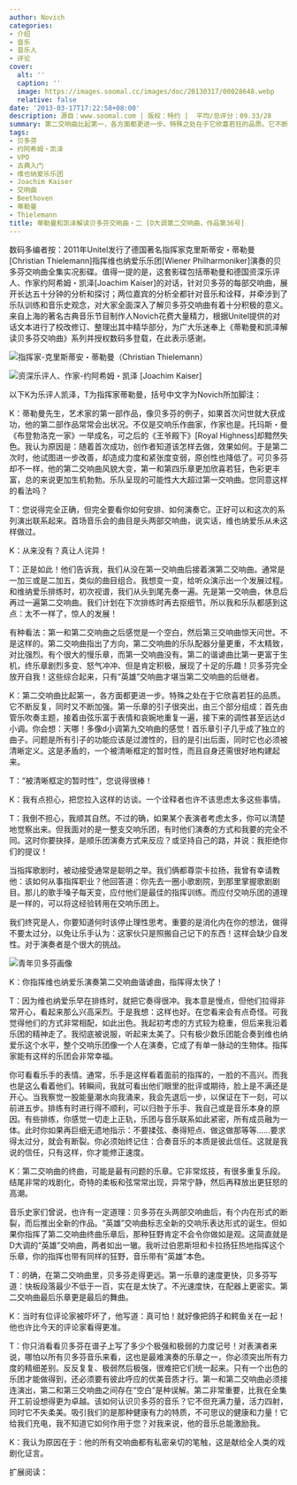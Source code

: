 ```yaml
---
author: Novich
categories:
- 介绍
- 音乐
- 音乐人
- 评论
cover:
  alt: ''
  caption: ''
  image: https://images.soomal.cc/images/doc/20130317/00028648.webp
  relative: false
date: '2013-03-17T17:22:58+08:00'
description: 源自：www.soomal.com | 版权：特约 |  平均/总评分：09.33/28
summary: 第二交响曲比起第一，各方面都更进一步。特殊之处在于它欣喜若狂的品质。它不断反复，同时又不断加强。第一乐章的引子很突出，由三个部分组成：首先由管乐吹奏主题，接着由弦乐富于表情和哀婉地重复一遍……
tags:
- 贝多芬
- 约阿希姆・凯泽
- VPO
- 古典入门
- 维也纳爱乐乐团
- Joachim Kaiser
- 交响曲
- Beethoven
- 蒂勒曼
- Thielemann
title: 蒂勒曼和凯泽解读贝多芬交响曲・二 [D大调第二交响曲，作品第36号]
---
```


数码多编者按：2011年Unitel发行了德国著名指挥家克里斯蒂安・蒂勒曼[Christian Thielemann]指挥维也纳爱乐乐团[Wiener Philharmoniker]演奏的贝多芬交响曲全集实况影碟。值得一提的是，这套影碟包括蒂勒曼和德国资深乐评人、作家约阿希姆・凯泽[Joachim Kaiser]的对话，针对贝多芬的每部交响曲，展开长达五十分钟的分析和探讨；两位嘉宾的分析全都针对音乐和诠释，并牵涉到了乐队训练和音乐史观念，对大家全面深入了解贝多芬交响曲有着十分积极的意义。来自上海的著名古典音乐节目制作人Novich花费大量精力，根据Unitel提供的对话文本进行了校改修订、整理出其中精华部分，为广大乐迷奉上《蒂勒曼和凯泽解读贝多芬交响曲》系列并授权数码多登载，在此表示感谢。



![指挥家-克里斯蒂安・蒂勒曼（Christian Thielemann）](https://images.soomal.cc/images/doc/20130311/00028419.webp)




![资深乐评人、作家-约阿希姆・凯泽 [Joachim Kaiser]](https://images.soomal.cc/images/doc/20130311/00028420.webp)





以下K为乐评人凯泽，T为指挥家蒂勒曼，括号中文字为Novich所加脚注：

K：蒂勒曼先生，艺术家的第一部作品，像贝多芬的例子，如果首次问世就大获成功，他的第二部作品常常会出状况。不仅是交响乐作曲家，作家也是。托玛斯・曼《布登勃洛克一家》一举成名，可之后的《王爷殿下》[Royal Highness]却黯然失色。我认为原因是：随着首次成功，创作者知道该怎样去做，效果如何。于是第二次时，他试图进一步改善，却造成力度和紧张度变弱，原创性也降低了。可贝多芬却不一样，他的第二交响曲风貌大变，第一和第四乐章更加欣喜若狂，色彩更丰富，总的来说更加生机勃勃。乐队呈现的可能性大大超过第一交响曲。您同意这样的看法吗？

T：您说得完全正确，但完全要看你如何安排、如何演奏它。正好可以和这次的系列演出联系起来。首场音乐会的曲目是头两部交响曲，说实话，维也纳爱乐从未这样做过。

K：从来没有？真让人诧异！

T：正是如此！他们告诉我，我们从没在第一交响曲后接着演第二交响曲。通常是一加三或是二加五，类似的曲目组合。我想变一变，给听众演示出一个发展过程。和维纳爱乐排练时，初次视谱，我们从头到尾先奏一遍。先是第一交响曲，休息后再过一遍第二交响曲。我们计划在下次排练时再去抠细节。所以我和乐队都感到这点：太不一样了，惊人的发展！

有种看法：第一和第二交响曲之后感觉是一个空白，然后第三交响曲惊天问世。不是这样的。第二交响曲指出了方向，第二交响曲的乐队配器分量更重，不太精致，对比强烈。有个很大的慢乐章，而第一交响曲没有。第二的谐谑曲比第一更富于生机，终乐章剧烈多变、怒气冲冲、但是肯定积极，展现了十足的乐趣！贝多芬完全放开自我！这些综合起来，只有“英雄”交响曲才堪当第二交响曲的后继者。

K：第二交响曲比起第一，各方面都更进一步。特殊之处在于它欣喜若狂的品质。它不断反复，同时又不断加强。第一乐章的引子很突出，由三个部分组成：首先由管乐吹奏主题，接着由弦乐富于表情和哀婉地重复一遍，接下来的调性甚至远达d小调。你会想：天哪！多像d小调第九交响曲的感觉！首乐章引子几乎成了独立的曲子。问题是所有引子的功能应该是过渡性的，目的是引出后面，同时它也必须被清晰定义。这是矛盾的，一个被清晰框定的暂时性，而且自身还需很好地构建起来。

T：“被清晰框定的暂时性”，您说得很棒！ 

K：我有点担心，把您拉入这样的访谈。一个诠释者也许不该思虑太多这些事情。

T：我倒不担心，我顺其自然。不过的确，如果某个表演者考虑太多，你可以清楚地觉察出来。但我面对的是一整支交响乐团，有时他们演奏的方式和我要的完全不同。这时你要抉择，是顺乐团演奏方式来反应？或坚持自己的路，并说：我拒绝你们的提议！

当指挥歌剧时，被动接受通常是聪明之举。我们俩都尊崇卡拉扬，我曾有幸请教他：该如何从事指挥职业？他回答道：你先去一圈小歌剧院，到那里掌握歌剧剧目。那儿的歌手嗓子每天变，应付他们是最佳的指挥训练。而应付交响乐团的道理是一样的，可以将这经验转用在交响乐团上。

我们终究是人，你要知道何时该停止理性思考。重要的是消化内在你的想法，做得不要太过分，以免让乐手认为：这家伙只是照搬自己记下的东西！这样会缺少自发性。对于演奏者是个很大的挑战。

![青年贝多芬画像](https://images.soomal.cc/images/doc/20130317/00028649.webp)





K：你指挥维也纳爱乐演奏第二交响曲谐谑曲，指挥得太快了！

T：因为维也纳爱乐早在排练时，就把它奏得很冲。我本意是慢点，但他们拉得非常开心，看起来那么兴高采烈。于是我想：这样也好。在您看来会有点奇怪。可我觉得他们的方式非常相配，如此出色。我起初考虑的方式较为稳重，但后来我沿着乐团的精神走了。我彻底被说服，听起来太美了。只有极少数乐团能合奏到维也纳爱乐这个水平，整个交响乐团像一个人在演奏，它成了有单一脉动的生物体。指挥家能有这样的乐团会非常幸福。

你可看看乐手的表情。通常，乐手是这样看着面前的指挥的，一脸的不高兴。而我也是这么看着他们。转瞬间，我就可看出他们眼里的批评或期待，脸上是不满还是开心。当我察觉一股能量潮水向我涌来，我会先退后一步，以保证在下一刻，可以前进五步。排练有时进行得不顺利，可以归咎于乐手、我自己或是音乐本身的原因。有些排练，你感觉一切走上正轨，乐团与音乐联系如此紧密，所有成员融为一体。此时你如果再巨细无遗地指示：不要揉弦、奏得短点、做这做那等等……要求得太过分，就会有断裂。你必须始终记住：合奏音乐的本质是彼此信任。这就是我说的信任，只有这样，你才能修正速度。

K：第二交响曲的终曲，可能是最有问题的乐章。它非常炫技，有很多重复乐段。结尾非常的戏剧化，奇特的柔板和弦常常出现，异常宁静，然后再释放出更狂怒的高潮。

音乐史家们曾说，也许有一定道理：贝多芬在头两部交响曲后，有个内在形式的断裂，而后推出全新的作品。“英雄”交响曲标志全新的交响乐表达形式的诞生。但如果你指挥了第二交响曲终曲乐章后，那种狂野肯定不会令你做如是观。这简直就是D大调的“英雄”交响曲，两者如出一辙。我听过伯恩斯坦和卡拉扬狂热地指挥这个乐章，你的指挥也带有同样的狂野，音乐带有“英雄”本色。

T：的确，在第二交响曲里，贝多芬走得更远。第一乐章的速度更快，贝多芬写道：快板段落最少不低于一百，实在是太快了。不光速度快，在配器上更密实。第二交响曲最后乐章更是最后的舞曲。

K：当时有位评论家被吓坏了，他写道：真可怕！就好像把鸽子和鳄鱼关在一起！他也许比今天的评论家看得更准。

T：你只消看看贝多芬在谱子上写了多少个极强和极弱的力度记号！对表演者来说，哪怕以所有贝多芬音乐来看，这也是最难演奏的乐章之一，你必须突出所有力度的精细差别。反反复复、极弱然后极强，很难把它们统一起来。只有一个出色的乐团才能做得到，还必须要有彼此呼应的优美音质才行。第一和第二交响曲必须接连演出，第二和第三交响曲之间存在“空白”是种误解。第二非常重要，比我在全集开工前设想得更为卓越。该如何认识贝多芬的音乐？它不但充满力量，活力四射，同时它不失柔美。吸引我们的是那种健康有力的特质，不可思议的健康和力量！它给我们充电，我不知道它如何作用于您？对我来说，他的音乐总能激励我。

K：我认为原因在于：他的所有交响曲都有私密亲切的笔触，这是献给全人类的戏剧化证言。

扩展阅读：